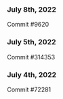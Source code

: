 ### July 8th, 2022

Commit #9620

### July 5th, 2022

Commit #314353


### July 4th, 2022

Commit #72281
